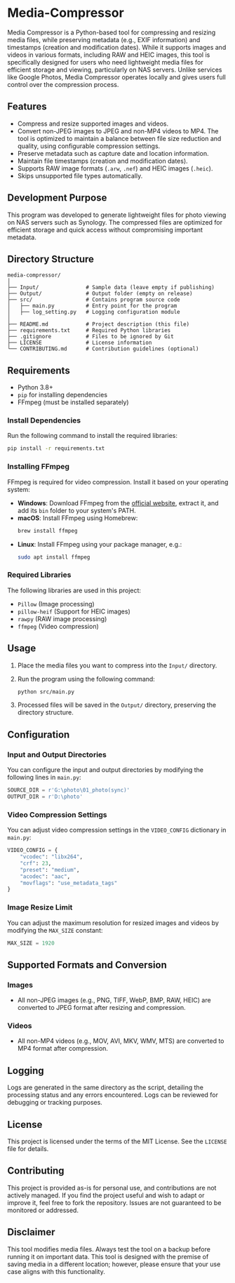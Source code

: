 # Media-Compressor
Media Compressor is a Python-based tool for compressing and resizing media files, while preserving metadata (e.g., EXIF information) and timestamps (creation and modification dates). While it supports images and videos in various formats, including RAW and HEIC images, this tool is specifically designed for users who need lightweight media files for efficient storage and viewing, particularly on NAS servers. Unlike services like Google Photos, Media Compressor operates locally and gives users full control over the compression process.

## Features

- Compress and resize supported images and videos.
- Convert non-JPEG images to JPEG and non-MP4 videos to MP4. The tool is optimized to maintain a balance between file size reduction and quality, using configurable compression settings.
- Preserve metadata such as capture date and location information.
- Maintain file timestamps (creation and modification dates).
- Supports RAW image formats (`.arw`, `.nef`) and HEIC images (`.heic`).
- Skips unsupported file types automatically.

## Development Purpose

This program was developed to generate lightweight files for photo viewing on NAS servers such as Synology. The compressed files are optimized for efficient storage and quick access without compromising important metadata.

## Directory Structure

```
media-compressor/
│
├── Input/               # Sample data (leave empty if publishing)
├── Output/              # Output folder (empty on release)
├── src/                 # Contains program source code
│   ├── main.py          # Entry point for the program
│   ├── log_setting.py   # Logging configuration module
│
├── README.md            # Project description (this file)
├── requirements.txt     # Required Python libraries
├── .gitignore           # Files to be ignored by Git
├── LICENSE              # License information
└── CONTRIBUTING.md      # Contribution guidelines (optional)
```

## Requirements

- Python 3.8+
- `pip` for installing dependencies
- FFmpeg (must be installed separately)

### Install Dependencies

Run the following command to install the required libraries:

```bash
pip install -r requirements.txt
```

### Installing FFmpeg

FFmpeg is required for video compression. Install it based on your operating system:

- **Windows**: Download FFmpeg from the [official website](https://ffmpeg.org/download.html), extract it, and add its `bin` folder to your system's PATH.
- **macOS**: Install FFmpeg using Homebrew:
  ```bash
  brew install ffmpeg
  ```
- **Linux**: Install FFmpeg using your package manager, e.g.:
  ```bash
  sudo apt install ffmpeg
  ```

### Required Libraries

The following libraries are used in this project:

- `Pillow` (Image processing)
- `pillow-heif` (Support for HEIC images)
- `rawpy` (RAW image processing)
- `ffmpeg` (Video compression)

## Usage

1. Place the media files you want to compress into the `Input/` directory.
2. Run the program using the following command:

   ```bash
   python src/main.py
   ```

3. Processed files will be saved in the `Output/` directory, preserving the directory structure.

## Configuration

### Input and Output Directories

You can configure the input and output directories by modifying the following lines in `main.py`:

```python
SOURCE_DIR = r'G:\photo\01_photo(sync)'
OUTPUT_DIR = r'D:\photo'
```

### Video Compression Settings

You can adjust video compression settings in the `VIDEO_CONFIG` dictionary in `main.py`:

```python
VIDEO_CONFIG = {
    "vcodec": "libx264",
    "crf": 23,
    "preset": "medium",
    "acodec": "aac",
    "movflags": "use_metadata_tags"
}
```

### Image Resize Limit

You can adjust the maximum resolution for resized images and videos by modifying the `MAX_SIZE` constant:

```python
MAX_SIZE = 1920
```

## Supported Formats and Conversion

### Images
- All non-JPEG images (e.g., PNG, TIFF, WebP, BMP, RAW, HEIC) are converted to JPEG format after resizing and compression.

### Videos
- All non-MP4 videos (e.g., MOV, AVI, MKV, WMV, MTS) are converted to MP4 format after compression.

## Logging

Logs are generated in the same directory as the script, detailing the processing status and any errors encountered. Logs can be reviewed for debugging or tracking purposes.

## License

This project is licensed under the terms of the MIT License. See the `LICENSE` file for details.

## Contributing

This project is provided as-is for personal use, and contributions are not actively managed. If you find the project useful and wish to adapt or improve it, feel free to fork the repository. Issues are not guaranteed to be monitored or addressed.

## Disclaimer

This tool modifies media files. Always test the tool on a backup before running it on important data. This tool is designed with the premise of saving media in a different location; however, please ensure that your use case aligns with this functionality.
